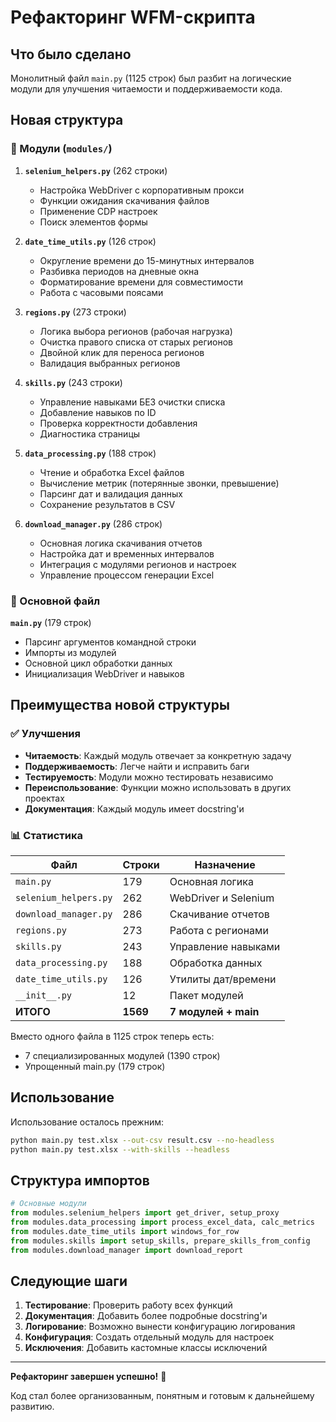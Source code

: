 # Рефакторинг WFM-скрипта

## Что было сделано

Монолитный файл `main.py` (1125 строк) был разбит на логические модули для улучшения читаемости и поддерживаемости кода.

## Новая структура

### 📁 Модули (`modules/`)

1. **`selenium_helpers.py`** (262 строки)
   - Настройка WebDriver с корпоративным прокси
   - Функции ожидания скачивания файлов
   - Применение CDP настроек
   - Поиск элементов формы

2. **`date_time_utils.py`** (126 строк)
   - Округление времени до 15-минутных интервалов
   - Разбивка периодов на дневные окна
   - Форматирование времени для совместимости
   - Работа с часовыми поясами

3. **`regions.py`** (273 строки)
   - Логика выбора регионов (рабочая нагрузка)
   - Очистка правого списка от старых регионов
   - Двойной клик для переноса регионов
   - Валидация выбранных регионов

4. **`skills.py`** (243 строки)
   - Управление навыками БЕЗ очистки списка
   - Добавление навыков по ID
   - Проверка корректности добавления
   - Диагностика страницы

5. **`data_processing.py`** (188 строк)
   - Чтение и обработка Excel файлов
   - Вычисление метрик (потерянные звонки, превышение)
   - Парсинг дат и валидация данных
   - Сохранение результатов в CSV

6. **`download_manager.py`** (286 строк)
   - Основная логика скачивания отчетов
   - Настройка дат и временных интервалов
   - Интеграция с модулями регионов и настроек
   - Управление процессом генерации Excel

### 📄 Основной файл

**`main.py`** (179 строк)
- Парсинг аргументов командной строки
- Импорты из модулей
- Основной цикл обработки данных
- Инициализация WebDriver и навыков

## Преимущества новой структуры

### ✅ Улучшения

- **Читаемость**: Каждый модуль отвечает за конкретную задачу
- **Поддерживаемость**: Легче найти и исправить баги
- **Тестируемость**: Модули можно тестировать независимо
- **Переиспользование**: Функции можно использовать в других проектах
- **Документация**: Каждый модуль имеет docstring'и

### 📊 Статистика

| Файл | Строки | Назначение |
|------|--------|------------|
| `main.py` | 179 | Основная логика |
| `selenium_helpers.py` | 262 | WebDriver и Selenium |
| `download_manager.py` | 286 | Скачивание отчетов |
| `regions.py` | 273 | Работа с регионами |
| `skills.py` | 243 | Управление навыками |
| `data_processing.py` | 188 | Обработка данных |
| `date_time_utils.py` | 126 | Утилиты дат/времени |
| `__init__.py` | 12 | Пакет модулей |
| **ИТОГО** | **1569** | **7 модулей + main** |

Вместо одного файла в 1125 строк теперь есть:
- 7 специализированных модулей (1390 строк)
- Упрощенный main.py (179 строк)

## Использование

Использование осталось прежним:

```bash
python main.py test.xlsx --out-csv result.csv --no-headless
python main.py test.xlsx --with-skills --headless
```

## Структура импортов

```python
# Основные модули
from modules.selenium_helpers import get_driver, setup_proxy
from modules.data_processing import process_excel_data, calc_metrics
from modules.date_time_utils import windows_for_row
from modules.skills import setup_skills, prepare_skills_from_config
from modules.download_manager import download_report
```

## Следующие шаги

1. **Тестирование**: Проверить работу всех функций
2. **Документация**: Добавить более подробные docstring'и
3. **Логирование**: Возможно вынести конфигурацию логирования
4. **Конфигурация**: Создать отдельный модуль для настроек
5. **Исключения**: Добавить кастомные классы исключений

---

**Рефакторинг завершен успешно!** 🎉

Код стал более организованным, понятным и готовым к дальнейшему развитию.